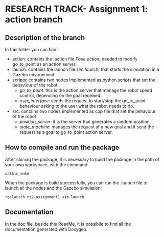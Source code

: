 # RESEARCH TRACK- Assignment 1: action branch
## Description of the branch
In this folder you can find:
- action: contains the .action file *Pose.action*, needed to modify go_to_point as an action server.
- launch: contains the launch file *sim.launch*, that starts the simulation in a Gazebo environment.
- scripts: contains two nodes implemented as python scripts that set the behaviour of the robot 
  - *go_to_point*: this is the action server that manage the robot speed control, depending on the goal received.
  - *user_interface*: sends the request to start/stop the go_to_point behaviour asking to the user what the robot needs to do. 
- src: contains two nodes implemented as cpp file that set the behaviour of the robot
  - *position_server*: it is the server that generates a random position.
  - *state_machine*: manages the request of a new goal and it send the request as a goal to go_to_point action server. 

## How to compile and run the package
After cloning the package, it is necessary to build the package in the path of your own workspace, with the command:
```
catkin_make
```
When the package is build successfully, you can run the .launch file to launch all the nodes and the Gazebo simulation:
```
roslaunch rt2_assignment1 sim.launch
```
## Documentation
In the doc file, beside this ReadMe, it is possibile to find all the documentation generated with Doxygen. 
